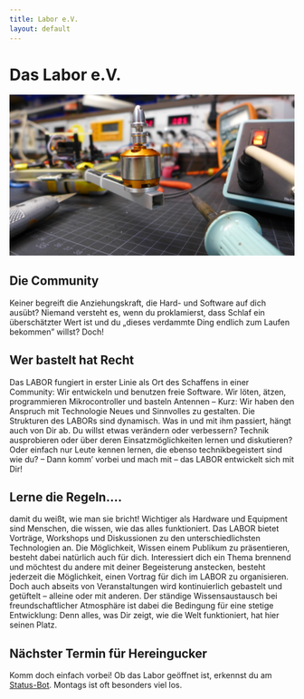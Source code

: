```yaml
---
title: Labor e.V.
layout: default
---
```

Das Labor e.V.
==============

![Bastelraum](./assets/loetkolbenNahaufnahme1.JPG)

Die Community
-------------

Keiner begreift die Anziehungskraft, die Hard- und Software auf dich ausübt? Niemand versteht es, wenn du proklamierst, dass Schlaf ein überschätzter Wert ist und du „dieses verdammte Ding endlich zum Laufen bekommen” willst? Doch!

Wer bastelt hat Recht
---------------------

Das LABOR fungiert in erster Linie als Ort des Schaffens in einer Community: Wir entwickeln und benutzen freie Software. Wir löten, ätzen, programmieren Mikrocontroller und basteln Antennen – Kurz: Wir haben den Anspruch mit Technologie Neues und Sinnvolles zu gestalten.
Die Strukturen des LABORs sind dynamisch. Was in und mit ihm passiert, hängt auch von Dir ab. Du willst etwas verändern oder verbessern? Technik ausprobieren oder über deren Einsatzmöglichkeiten lernen und diskutieren? Oder einfach nur Leute kennen lernen, die ebenso technikbegeistert sind wie du? – Dann komm’ vorbei und mach mit – das LABOR entwickelt sich mit Dir!

Lerne die Regeln….
------------------

damit du weißt, wie man sie bricht! Wichtiger als Hardware und Equipment sind Menschen, die wissen, wie das alles funktioniert. Das LABOR bietet Vorträge, Workshops und Diskussionen zu den unterschiedlichsten Technologien an. Die Möglichkeit, Wissen einem Publikum zu präsentieren, besteht dabei natürlich auch für dich. Interessiert dich ein Thema brennend und möchtest du andere mit deiner Begeisterung anstecken, besteht jederzeit die Möglichkeit, einen Vortrag für dich im LABOR zu organisieren. Doch auch abseits von Veranstaltungen wird kontinuierlich gebastelt und getüftelt – alleine oder mit anderen. Der ständige Wissensaustausch bei freundschaftlicher Atmosphäre ist dabei die Bedingung für eine stetige Entwicklung: Denn alles, was Dir zeigt, wie die Welt funktioniert, hat hier seinen Platz.

Nächster Termin für Hereingucker
--------------------------------

Komm doch einfach vorbei! Ob das Labor geöffnet ist, erkennst du am [Status-Bot](https://www.das-labor.org/status/).
Montags ist oft besonders viel los.
